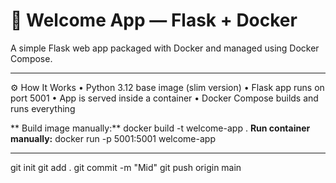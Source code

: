 # 🚀 Welcome App — Flask + Docker

A simple Flask web app packaged with Docker and managed using Docker Compose.

---

⚙️ How It Works
	•	Python 3.12 base image (slim version)
	•	Flask app runs on port 5001
	•	App is served inside a container
	•	Docker Compose builds and runs everything

** Build image manually:** docker build -t welcome-app .
**Run container manually:** docker run -p 5001:5001 welcome-app

-----------------------------------------------------------------------------------------------
git init
git add .
git commit -m "Mid"
git push origin main

